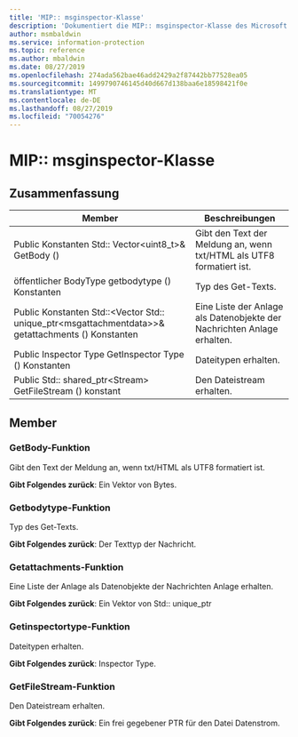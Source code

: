 ```yaml
---
title: 'MIP:: msginspector-Klasse'
description: 'Dokumentiert die MIP:: msginspector-Klasse des Microsoft Information Protection (MIP) SDK.'
author: msmbaldwin
ms.service: information-protection
ms.topic: reference
ms.author: mbaldwin
ms.date: 08/27/2019
ms.openlocfilehash: 274ada562bae46add2429a2f87442bb77528ea05
ms.sourcegitcommit: 1499790746145d40d667d138baa6e18598421f0e
ms.translationtype: MT
ms.contentlocale: de-DE
ms.lasthandoff: 08/27/2019
ms.locfileid: "70054276"
---
```

# <a name="class-mipmsginspector"></a>MIP:: msginspector-Klasse 
  
## <a name="summary"></a>Zusammenfassung
 Member                        | Beschreibungen                                
--------------------------------|---------------------------------------------
Public Konstanten Std:: Vector\<uint8_t\>& GetBody ()  |  Gibt den Text der Meldung an, wenn txt/HTML als UTF8 formatiert ist.
öffentlicher BodyType getbodytype () Konstanten  |  Typ des Get-Texts.
Public Konstanten Std::\<Vector Std:: unique_ptr\<msgattachmentdata\>\>& getattachments () Konstanten  |  Eine Liste der Anlage als Datenobjekte der Nachrichten Anlage erhalten.
Public Inspector Type GetInspector Type () Konstanten  |  Dateitypen erhalten.
Public Std:: shared_ptr\<Stream\> GetFileStream () konstant  |  Den Dateistream erhalten.
  
## <a name="members"></a>Member
  
### <a name="getbody-function"></a>GetBody-Funktion
Gibt den Text der Meldung an, wenn txt/HTML als UTF8 formatiert ist.

  
**Gibt Folgendes zurück**: Ein Vektor von Bytes.
  
### <a name="getbodytype-function"></a>Getbodytype-Funktion
Typ des Get-Texts.

  
**Gibt Folgendes zurück**: Der Texttyp der Nachricht.
  
### <a name="getattachments-function"></a>Getattachments-Funktion
Eine Liste der Anlage als Datenobjekte der Nachrichten Anlage erhalten.

  
**Gibt Folgendes zurück**: Ein Vektor von Std:: unique_ptr<MsgAttachmentData>
  
### <a name="getinspectortype-function"></a>Getinspectortype-Funktion
Dateitypen erhalten.

  
**Gibt Folgendes zurück**: Inspector Type.
  
### <a name="getfilestream-function"></a>GetFileStream-Funktion
Den Dateistream erhalten.

  
**Gibt Folgendes zurück**: Ein frei gegebener PTR für den Datei Datenstrom.